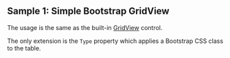 ## Sample 1: Simple Bootstrap GridView

The usage is the same as the built-in [GridView](/docs/controls/builtin/GridView/{branch}) control.

The only extension is the `Type` property which applies a Bootstrap CSS class to the table.